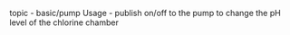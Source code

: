topic - basic/pump
Usage - publish on/off to the pump to change the pH level of the chlorine chamber 

